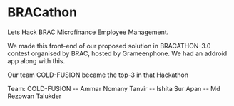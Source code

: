 # BRACathon
Lets Hack BRAC Microfinance Employee Management.

We made this front-end of our proposed solution in BRACATHON-3.0 contest organised by BRAC, hosted by Grameenphone.
We had an addroid app along with this.


Our team COLD-FUSION became the top-3 in that Hackathon

Team: COLD-FUSION
-- Ammar Nomany Tanvir
-- Ishita Sur Apan
-- Md Rezowan Talukder


